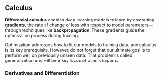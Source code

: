 ## Calculus

**Differential calculus** enables deep learning models to learn by computing **gradients**, the rate of 
change of loss with respect to model parameters—through techniques like **backpropagation**. 
These gradients guide the optimization process during training. 

Optimization addresses how to fit our models to training data, and calculus is its key prerequisite. 
However, do not forget that our ultimate goal is to perform well on previously unseen data. 
That problem is called generalization and will be a key focus of other chapters.



### Derivatives and Differentiation


































